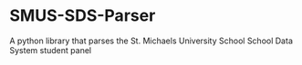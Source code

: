 # SMUS-SDS-Parser
A python library that parses the St. Michaels University School School Data System student panel
